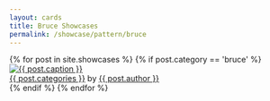 ```yaml
---
layout: cards
title: Bruce Showcases
permalink: /showcase/pattern/bruce
---
```

<div class="container">
<div class="row">
<div class="col">
<div class="card-columns blog">
{% for post in site.showcases %}
{% if post.category == 'bruce' %}
<div class="card hover-shadow">
<a href="{{ post.url }}" title="{{ post.title | escape}}"><img class="card-img-top img-fluid" src="/img{{ post.url }}{{ post.img }}" alt="{{ post.caption }}"></a>
<footer class="rounded-bottom">
<a href="/blog/category/{{ post.categories }}" title="Browse other posts in this category">{{ post.categories }}</a>
by <a href="/showcase/maker/{{ post.author }}" title="Browse other showcases by this maker">{{ post.author }}</a>
</footer>
</div>
{% endif %}
{% endfor %}
</div>
</div>
</div>
</div>

